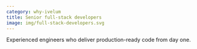 ```yaml
---
category: why-ivelum
title: Senior full-stack developers
image: img/full-stack-developers.svg
---
```


Experienced engineers who deliver production-ready code from day one.
